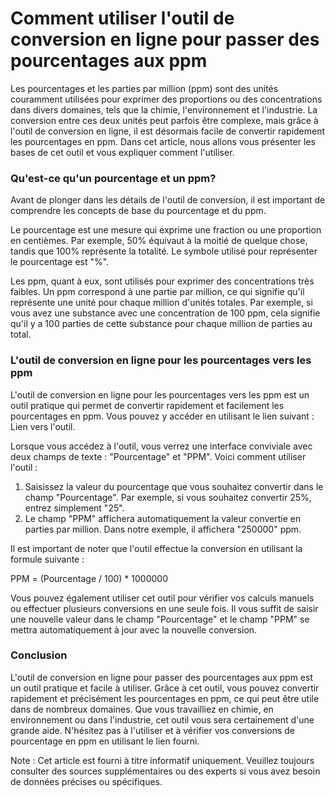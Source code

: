 Comment utiliser l'outil de conversion en ligne pour passer des pourcentages aux ppm
====================================================================================

Les pourcentages et les parties par million (ppm) sont des unités couramment utilisées pour exprimer des proportions ou des concentrations dans divers domaines, tels que la chimie, l'environnement et l'industrie. La conversion entre ces deux unités peut parfois être complexe, mais grâce à l'outil de conversion en ligne, il est désormais facile de convertir rapidement les pourcentages en ppm. Dans cet article, nous allons vous présenter les bases de cet outil et vous expliquer comment l'utiliser.

### Qu'est-ce qu'un pourcentage et un ppm?

Avant de plonger dans les détails de l'outil de conversion, il est important de comprendre les concepts de base du pourcentage et du ppm.

Le pourcentage est une mesure qui exprime une fraction ou une proportion en centièmes. Par exemple, 50% équivaut à la moitié de quelque chose, tandis que 100% représente la totalité. Le symbole utilisé pour représenter le pourcentage est "%".

Les ppm, quant à eux, sont utilisés pour exprimer des concentrations très faibles. Un ppm correspond à une partie par million, ce qui signifie qu'il représente une unité pour chaque million d'unités totales. Par exemple, si vous avez une substance avec une concentration de 100 ppm, cela signifie qu'il y a 100 parties de cette substance pour chaque million de parties au total.

### L'outil de conversion en ligne pour les pourcentages vers les ppm

L'outil de conversion en ligne pour les pourcentages vers les ppm est un outil pratique qui permet de convertir rapidement et facilement les pourcentages en ppm. Vous pouvez y accéder en utilisant le lien suivant : Lien vers l'outil.

Lorsque vous accédez à l'outil, vous verrez une interface conviviale avec deux champs de texte : "Pourcentage" et "PPM". Voici comment utiliser l'outil :

1. Saisissez la valeur du pourcentage que vous souhaitez convertir dans le champ "Pourcentage". Par exemple, si vous souhaitez convertir 25%, entrez simplement "25".
2. Le champ "PPM" affichera automatiquement la valeur convertie en parties par million. Dans notre exemple, il affichera "250000" ppm.

Il est important de noter que l'outil effectue la conversion en utilisant la formule suivante :

PPM = (Pourcentage / 100) \* 1000000

Vous pouvez également utiliser cet outil pour vérifier vos calculs manuels ou effectuer plusieurs conversions en une seule fois. Il vous suffit de saisir une nouvelle valeur dans le champ "Pourcentage" et le champ "PPM" se mettra automatiquement à jour avec la nouvelle conversion.

### Conclusion

L'outil de conversion en ligne pour passer des pourcentages aux ppm est un outil pratique et facile à utiliser. Grâce à cet outil, vous pouvez convertir rapidement et précisément les pourcentages en ppm, ce qui peut être utile dans de nombreux domaines. Que vous travailliez en chimie, en environnement ou dans l'industrie, cet outil vous sera certainement d'une grande aide. N'hésitez pas à l'utiliser et à vérifier vos conversions de pourcentage en ppm en utilisant le lien fourni.

Note : Cet article est fourni à titre informatif uniquement. Veuillez toujours consulter des sources supplémentaires ou des experts si vous avez besoin de données précises ou spécifiques.
